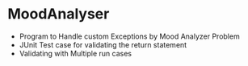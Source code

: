# MoodAnalyser
* Program to Handle custom Exceptions by Mood Analyzer Problem
* JUnit Test case for validating the return statement
* Validating with Multiple run cases